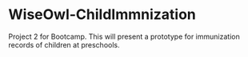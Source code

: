 # WiseOwl-ChildImmnization
Project 2 for Bootcamp. This will present a prototype for immunization records of children at preschools.
